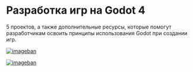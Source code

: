 # Разработка игр на Godot 4

5 проектов, а также дополнительные ресурсы, которые помогут разработчикам освоить принципы использования Godot при создании игр.


[![imageban](https://i7.imageban.ru/thumbs/2024.06.18/56a7b1d093d51096fa395a93ab7d053c.png)](https://imageban.ru/show/2024/06/18/56a7b1d093d51096fa395a93ab7d053c/png)


[![imageban](https://i1.imageban.ru/thumbs/2024.06.18/1baa4d5bf59d42eb054d6749f7244828.png)](https://imageban.ru/show/2024/06/18/1baa4d5bf59d42eb054d6749f7244828/png)



